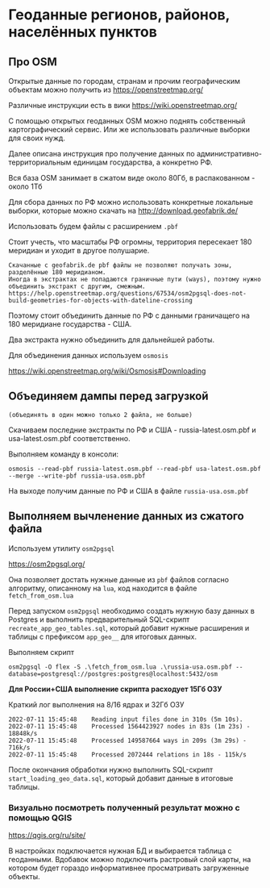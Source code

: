 # Геоданные регионов, районов, населённых пунктов

## Про OSM
Открытые данные по городам, странам и прочим географическим объектам можно получить из https://openstreetmap.org/

Различные инструкции есть в вики
https://wiki.openstreetmap.org/

С помощью открытых геоданных OSM можно поднять собственный картографический сервис. Или же использовать различные выборки для своих нужд.

Далее описана инструкция про получение данных по административно-территориальным единицам государства, а конкретно РФ.

Вся база OSM занимает в сжатом виде около 80Гб, в распакованном - около 1Тб

Для сбора данных по РФ можно использовать конкретные локальные выборки, которые можно скачать на http://download.geofabrik.de/

Использовать будем файлы с расширением `.pbf`

Стоит учесть, что масштабы РФ огромны, территория пересекает 180 меридиан и уходит в другое полушарие. 

```
Скачанные с geofabrik.de pbf файлы не позволяют получать зоны, разделённые 180 меридианом.
Иногда в экстрактах не попадаются граничные пути (ways), поэтому нужно объединить экстракт с другим, смежным.
https://help.openstreetmap.org/questions/67534/osm2pgsql-does-not-build-geometries-for-objects-with-dateline-crossing
```

Поэтому стоит объединить данные по РФ с данными граничащего на 180 меридиане государства - США.

Два экстракта нужно объединить для дальнейшей работы.

Для объединения данных используем `osmosis`

https://wiki.openstreetmap.org/wiki/Osmosis#Downloading

## Объединяем дампы перед загрузкой 
`(объединять в один можно только 2 файла, не больше)`

Скачиваем последние экстракты по РФ и США - russia-latest.osm.pbf и usa-latest.osm.pbf соответственно.

Выполняем команду в консоли:
```
osmosis --read-pbf russia-latest.osm.pbf --read-pbf usa-latest.osm.pbf --merge --write-pbf russia-usa.osm.pbf
```
На выходе получим данные по РФ и США в файле `russia-usa.osm.pbf`

## Выполняем вычленение данных из сжатого файла

Используем утилиту `osm2pgsql`

https://osm2pgsql.org/

Она позволяет достать нужные данные из `pbf` файлов согласно алгоритму, описанному на `lua`, код находится в файле `fetch_from_osm.lua`

Перед запуском `osm2pgsql` необходимо создать нужную базу данных в Postgres и выполнить предварительный SQL-скрипт `recreate_app_geo_tables.sql`, который добавит нужные расширения и таблицы с префиксом `app_geo__` для итоговых данных.

Выполняем скрипт
```
osm2pgsql -O flex -S .\fetch_from_osm.lua .\russia-usa.osm.pbf --database=postgresql://postgres:postgres@localhost:5432/osm
```

**Для России+США выполнение скрипта расходует 15Гб ОЗУ**

Краткий лог выполнения на 8/16 ядрах и 32Гб ОЗУ

```
2022-07-11 15:45:48    Reading input files done in 310s (5m 10s).
2022-07-11 15:45:48    Processed 1564423927 nodes in 83s (1m 23s) - 18848k/s
2022-07-11 15:45:48    Processed 149587664 ways in 209s (3m 29s) - 716k/s
2022-07-11 15:45:48    Processed 2072444 relations in 18s - 115k/s
```

После окончания обработки нужно выполнить SQL-скрипт `start_loading_geo_data.sql`, который добавит данные в итоговые таблицы.

### Визуально посмотреть полученный результат можно с помощью QGIS

https://qgis.org/ru/site/

В настройках подключается нужная БД и выбирается таблица с геоданными. Вдобавок можно подключить растровый слой карты, на котором будет гораздо информативнее просматривать загруженные объекты.